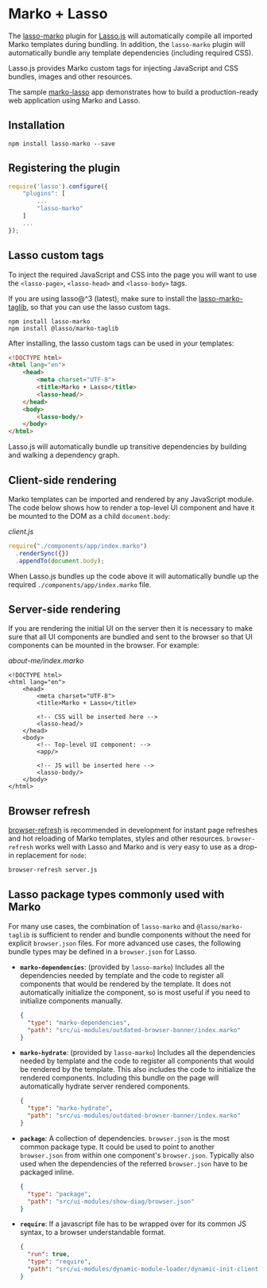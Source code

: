 # Marko + Lasso

The [lasso-marko](https://github.com/lasso-js/lasso-marko) plugin for [Lasso.js](https://github.com/lasso-js/lasso) will automatically compile all imported Marko templates during bundling. In addition, the `lasso-marko` plugin will automatically bundle any template dependencies (including required CSS).

Lasso.js provides Marko custom tags for injecting JavaScript and CSS bundles, images and other resources.

The sample [marko-lasso](https://github.com/marko-js-samples/marko-lasso) app demonstrates how to build a production-ready web application using Marko and Lasso.

## Installation

```
npm install lasso-marko --save
```

## Registering the plugin

```js
require('lasso').configure({
    "plugins": [
        ...
        "lasso-marko"
    ]
    ...
});
```

## Lasso custom tags

To inject the required JavaScript and CSS into the page you will want to use the `<lasso-page>`, `<lasso-head>` and `<lasso-body>` tags.

If you are using lasso@^3 (latest), make sure to install the [lasso-marko-taglib](https://github.com/lasso-js/lasso-marko-taglib), so that you can use the lasso custom tags.

```
npm install lasso-marko
npm install @lasso/marko-taglib
```

After installing, the lasso custom tags can be used in your templates:

```html
<!DOCTYPE html>
<html lang="en">
    <head>
        <meta charset="UTF-8">
        <title>Marko + Lasso</title>
        <lasso-head/>
    </head>
    <body>
        <lasso-body/>
    </body>
</html>
```

Lasso.js will automatically bundle up transitive dependencies by building and walking a dependency graph.

## Client-side rendering

Marko templates can be imported and rendered by any JavaScript module. The code below shows how to render a top-level UI component and have it be mounted to the DOM as a child `document.body`:

_client.js_

```js
require("./components/app/index.marko")
  .renderSync({})
  .appendTo(document.body);
```

When Lasso.js bundles up the code above it will automatically bundle up the required `./components/app/index.marko` file.

## Server-side rendering

If you are rendering the initial UI on the server then it is necessary to make sure that all UI components are bundled and sent to the browser so that UI components can be mounted in the browser. For example:

_about-me/index.marko_

```marko
<!DOCTYPE html>
<html lang="en">
    <head>
        <meta charset="UTF-8">
        <title>Marko + Lasso</title>

        <!-- CSS will be inserted here -->
        <lasso-head/>
    </head>
    <body>
        <!-- Top-level UI component: -->
        <app/>

        <!-- JS will be inserted here -->
        <lasso-body/>
    </body>
</html>
```

## Browser refresh

[browser-refresh](https://github.com/patrick-steele-idem/browser-refresh) is recommended in development for instant page refreshes and hot reloading of Marko templates, styles and other resources. `browser-refresh` works well with Lasso and Marko and is very easy to use as a drop-in replacement for `node`:

```bash
browser-refresh server.js
```

## Lasso package types commonly used with Marko

For many use cases, the combination of `lasso-marko` and `@lasso/marko-taglib` is sufficient to render and bundle components without the need for explicit `browser.json` files. For more advanced use cases, the following bundle types may be defined in a `browser.json` for Lasso.

- **`marko-dependencies`**: (provided by `lasso-marko`)
  Includes all the dependencies needed by template and the code to register all components that would be rendered by the template. It does not automatically initialize the component, so is most useful if you need to initialize components manually.

  ```json
  {
    "type": "marko-dependencies",
    "path": "src/ui-modules/outdated-browser-banner/index.marko"
  }
  ```

- **`marko-hydrate`**: (provided by `lasso-marko`)
  Includes all the dependencies needed by template and the code to register all components that would be rendered by the template. This also includes the code to initialize the rendered components. Including this bundle on the page will automatically hydrate server rendered components.

  ```json
  {
    "type": "marko-hydrate",
    "path": "src/ui-modules/outdated-browser-banner/index.marko"
  }
  ```

- **`package`**:
  A collection of dependencies. `browser.json` is the most common package type.
  It could be used to point to another `browser.json` from within one component's `browser.json`.
  Typically also used when the dependencies of the referred `browser.json` have to be packaged inline.
  ```json
  {
    "type": "package",
    "path": "src/ui-modules/show-diag/browser.json"
  }
  ```
- **`require`**:
  If a javascript file has to be wrapped over for its common JS syntax, to a browser understandable format.
  ```json
  {
    "run": true,
    "type": "require",
    "path": "src/ui-modules/dynamic-module-loader/dynamic-init-client.js"
  }
  ```
